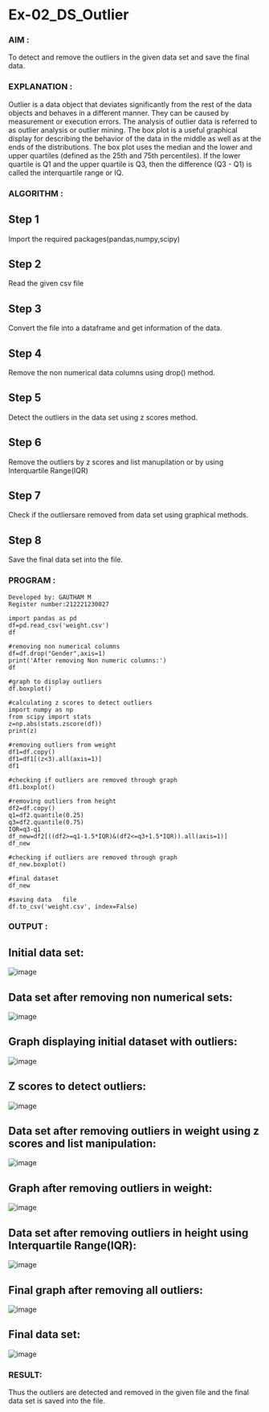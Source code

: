 # Ex-02_DS_Outlier
### AIM :
To detect and remove the outliers in the given data set and save the final data.
### EXPLANATION :
Outlier is a data object that deviates significantly from the rest of the data objects and behaves in a different manner. They can be caused by measurement or execution errors. The analysis of outlier data is referred to as outlier analysis or outlier mining. The box plot is a useful graphical display for describing the behavior of the data in the middle as well as at the ends of the distributions. The box plot uses the median and the lower and upper quartiles (defined as the 25th and 75th percentiles). If the lower quartile is Q1 and the upper quartile is Q3, then the difference (Q3 - Q1) is called the interquartile range or IQ.
### ALGORITHM :
## Step 1
Import the required packages(pandas,numpy,scipy)
## Step 2
Read the given csv file
## Step 3
Convert the file into a dataframe and get information of the data.
## Step 4
Remove the non numerical data columns using drop() method.
## Step 5
Detect the outliers in the data set using z scores method.
## Step 6
Remove the outliers by z scores and list manupilation or by using Interquartile Range(IQR)
## Step 7
Check if the outliersare removed from data set using graphical methods.
## Step 8
Save the final data set into the file.
### PROGRAM :
```
Developed by: GAUTHAM M
Register number:212221230027

import pandas as pd
df=pd.read_csv('weight.csv')
df

#removing non numerical columns
df=df.drop("Gender",axis=1)
print('After removing Non numeric columns:')
df

#graph to display outliers
df.boxplot()

#calculating z scores to detect outliers
import numpy as np
from scipy import stats
z=np.abs(stats.zscore(df))
print(z)

#removing outliers from weight
df1=df.copy()
df1=df1[(z<3).all(axis=1)]
df1

#checking if outliers are removed through graph
df1.boxplot()

#removing outliers from height
df2=df.copy()
q1=df2.quantile(0.25)
q3=df2.quantile(0.75)
IQR=q3-q1
df_new=df2[((df2>=q1-1.5*IQR)&(df2<=q3+1.5*IQR)).all(axis=1)]
df_new

#checking if outliers are removed through graph
df_new.boxplot()

#final dataset
df_new

#saving data   file
df.to_csv('weight.csv', index=False)
```
### OUTPUT :
## Initial data set:
![image](https://user-images.githubusercontent.com/94810884/161677254-a5dc7472-a96c-406a-8857-77bfb41ca014.png)

## Data set after removing non numerical sets:
![image](https://user-images.githubusercontent.com/94810884/161677314-102e4773-6b13-4a5b-977d-755c95e9c658.png)

## Graph displaying initial dataset with outliers:
![image](https://user-images.githubusercontent.com/94810884/161677377-e5d52176-3736-4585-b84d-ebb054acfe24.png)

## Z scores to detect outliers:
![image](https://user-images.githubusercontent.com/94810884/161677422-fcf9730c-1dac-44dc-9183-667fac0ec0f1.png)

## Data set after removing outliers in weight using z scores and list manipulation:
![image](https://user-images.githubusercontent.com/94810884/161677479-77e40187-f0bf-40c9-ab12-bc67516c7d77.png)

## Graph after removing outliers in weight:
![image](https://user-images.githubusercontent.com/94810884/161677562-c7e351e5-c2f3-4b8c-be63-243996a3550f.png)

## Data set after removing outliers in height using Interquartile Range(IQR):
![image](https://user-images.githubusercontent.com/94810884/161677608-1b83af73-726c-45a9-901b-280805be2d6a.png)

## Final graph after removing all outliers:
![image](https://user-images.githubusercontent.com/94810884/161780611-215ddfd3-4ec9-4d54-a01b-0d8b943a1bf5.png)

## Final data set:
![image](https://user-images.githubusercontent.com/94810884/161780749-f891371b-629a-4f9b-93f7-d8b8ccc4a24e.png)

### RESULT:
Thus the outliers are detected and removed in the given file and the final data set is saved into the file.




